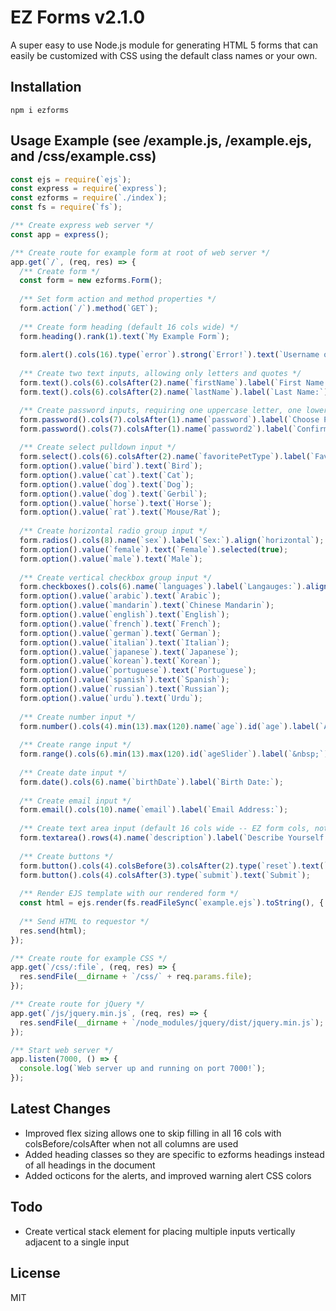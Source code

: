# EZ Forms v2.1.0

A super easy to use Node.js module for generating HTML 5 forms that can easily be customized with CSS using the default class names or your own.

## Installation

`npm i ezforms`

## Usage Example (see /example.js, /example.ejs, and /css/example.css)

```javascript
const ejs = require(`ejs`);
const express = require(`express`);
const ezforms = require(`./index`);
const fs = require(`fs`);

/** Create express web server */
const app = express();

/** Create route for example form at root of web server */
app.get(`/`, (req, res) => {
  /** Create form */
  const form = new ezforms.Form();
  
  /** Set form action and method properties */
  form.action(`/`).method(`GET`);
  
  /** Create form heading (default 16 cols wide) */
  form.heading().rank(1).text(`My Example Form`);
  
  form.alert().cols(16).type(`error`).strong(`Error!`).text(`Username or password invalid!`);
  
  /** Create two text inputs, allowing only letters and quotes */
  form.text().cols(6).colsAfter(2).name(`firstName`).label(`First Name:`).required(true).pattern(`^[a-zA-Z&quot;]+$`);
  form.text().cols(6).colsAfter(2).name(`lastName`).label(`Last Name:`).required(true).pattern(`^[a-zA-Z&quot;]+$`);

  /** Create password inputs, requiring one uppercase letter, one lowercase letter, one number, at minimum 8 chars */
  form.password().cols(7).colsAfter(1).name(`password`).label(`Choose Password:`).required(true).pattern(`(?=.*\d)(?=.*[a-z])(?=.*[A-Z]).{8,}`);
  form.password().cols(7).colsAfter(1).name(`password2`).label(`Confirm Password:`).required(true);
  
  /** Create select pulldown input */
  form.select().cols(6).colsAfter(2).name(`favoritePetType`).label(`Favorite Pet Type:`);
  form.option().value(`bird`).text(`Bird`);
  form.option().value(`cat`).text(`Cat`);
  form.option().value(`dog`).text(`Dog`);
  form.option().value(`dog`).text(`Gerbil`);
  form.option().value(`horse`).text(`Horse`);
  form.option().value(`rat`).text(`Mouse/Rat`);
  
  /** Create horizontal radio group input */
  form.radios().cols(8).name(`sex`).label(`Sex:`).align(`horizontal`);
  form.option().value(`female`).text(`Female`).selected(true);
  form.option().value(`male`).text(`Male`);
  
  /** Create vertical checkbox group input */
  form.checkboxes().cols(6).name(`languages`).label(`Langauges:`).align(`vertical`);
  form.option().value(`arabic`).text(`Arabic`);
  form.option().value(`mandarin`).text(`Chinese Mandarin`);
  form.option().value(`english`).text(`English`);
  form.option().value(`french`).text(`French`);
  form.option().value(`german`).text(`German`);
  form.option().value(`italian`).text(`Italian`);
  form.option().value(`japanese`).text(`Japanese`);
  form.option().value(`korean`).text(`Korean`);
  form.option().value(`portuguese`).text(`Portuguese`);
  form.option().value(`spanish`).text(`Spanish`);
  form.option().value(`russian`).text(`Russian`);
  form.option().value(`urdu`).text(`Urdu`);
  
  /** Create number input */
  form.number().cols(4).min(13).max(120).name(`age`).id(`age`).label(`Age:`).value(40);
  
  /** Create range input */
  form.range().cols(6).min(13).max(120).id(`ageSlider`).label(`&nbsp;`).value(40).addColumnDivClass(`pad-me`);
  
  /** Create date input */
  form.date().cols(6).name(`birthDate`).label(`Birth Date:`);
  
  /** Create email input */
  form.email().cols(10).name(`email`).label(`Email Address:`);
  
  /** Create text area input (default 16 cols wide -- EZ form cols, not text area cols) */
  form.textarea().rows(4).name(`description`).label(`Describe Yourself:`);
  
  /** Create buttons */
  form.button().cols(4).colsBefore(3).colsAfter(2).type(`reset`).text(`Reset`);
  form.button().cols(4).colsAfter(3).type(`submit`).text(`Submit`);
  
  /** Render EJS template with our rendered form */
  const html = ejs.render(fs.readFileSync(`example.ejs`).toString(), { form: form.render() });
  
  /** Send HTML to requestor */
  res.send(html);
});

/** Create route for example CSS */
app.get(`/css/:file`, (req, res) => {
  res.sendFile(__dirname + `/css/` + req.params.file);
});

/** Create route for jQuery */
app.get(`/js/jquery.min.js`, (req, res) => {
  res.sendFile(__dirname + `/node_modules/jquery/dist/jquery.min.js`);
});

/** Start web server */
app.listen(7000, () => {
  console.log(`Web server up and running on port 7000!`);
});
```

## Latest Changes

* Improved flex sizing allows one to skip filling in all 16 cols with colsBefore/colsAfter when not all columns are used
* Added heading classes so they are specific to ezforms headings instead of all headings in the document
* Added octicons for the alerts, and improved warning alert CSS colors

## Todo

* Create vertical stack element for placing multiple inputs vertically adjacent to a single input

## License

MIT